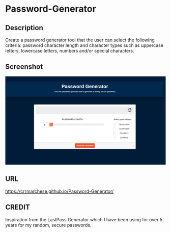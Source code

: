 # Password-Generator

## Description 

Create a password generator tool that the user can select the following criteria: password character length and character types such as uppercase letters, lowercase letters, numbers and/or special characters.

## Screenshot

![Password Generator Tool](./assets/images/screenshot.png)

## URL

https://crrmarchese.github.io/Password-Generator/

## CREDIT

Inspiration from the LastPass Generator which I have been using for over 5 years for my random, secure passwords.